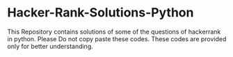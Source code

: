 # Hacker-Rank-Solutions-Python
This Repository contains solutions of some of the questions of hackerrank in python.
Please Do not copy paste these codes.
These codes are provided only for better understanding.
